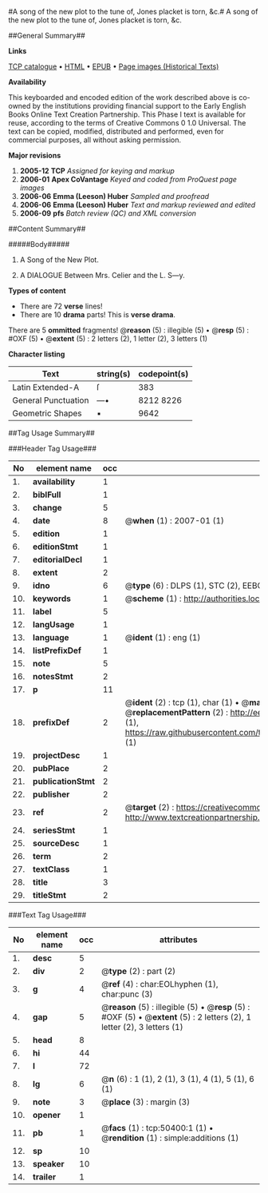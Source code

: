 #A song of the new plot to the tune of, Jones placket is torn, &c.#
A song of the new plot to the tune of, Jones placket is torn, &c.

##General Summary##

**Links**

[TCP catalogue](http://www.ota.ox.ac.uk/tcp/)  • 
[HTML](http://tei.it.ox.ac.uk/tcp/Texts-HTML/free/A60/A60904.html)  • 
[EPUB](http://tei.it.ox.ac.uk/tcp/Texts-EPUB/free/A60/A60904.epub) • 
[Page images (Historical Texts)](https://data.historicaltexts.jisc.ac.uk/view?pubId=eebo-11889227e&pageId=eebo-11889227e-50400-1)

**Availability**

This keyboarded and encoded edition of the
	       work described above is co-owned by the institutions
	       providing financial support to the Early English Books
	       Online Text Creation Partnership. This Phase I text is
	       available for reuse, according to the terms of Creative
	       Commons 0 1.0 Universal. The text can be copied,
	       modified, distributed and performed, even for
	       commercial purposes, all without asking permission.

**Major revisions**

1. __2005-12__ __TCP__ *Assigned for keying and markup*
1. __2006-01__ __Apex CoVantage__ *Keyed and coded from ProQuest page images*
1. __2006-06__ __Emma (Leeson) Huber__ *Sampled and proofread*
1. __2006-06__ __Emma (Leeson) Huber__ *Text and markup reviewed and edited*
1. __2006-09__ __pfs__ *Batch review (QC) and XML conversion*

##Content Summary##

#####Body#####

1. A Song of the New Plot.

1. A DIALOGUE Between Mrs. Celier and the L. S—y.

**Types of content**

  * There are 72 **verse** lines!
  * There are 10 **drama** parts! This is **verse drama**.

There are 5 **ommitted** fragments! 
 @__reason__ (5) : illegible (5)  •  @__resp__ (5) : #OXF (5)  •  @__extent__ (5) : 2 letters (2), 1 letter (2), 3 letters (1)

**Character listing**


|Text|string(s)|codepoint(s)|
|---|---|---|
|Latin Extended-A|ſ|383|
|General Punctuation|—•|8212 8226|
|Geometric Shapes|▪|9642|

##Tag Usage Summary##

###Header Tag Usage###

|No|element name|occ|attributes|
|---|---|---|---|
|1.|__availability__|1||
|2.|__biblFull__|1||
|3.|__change__|5||
|4.|__date__|8| @__when__ (1) : 2007-01 (1)|
|5.|__edition__|1||
|6.|__editionStmt__|1||
|7.|__editorialDecl__|1||
|8.|__extent__|2||
|9.|__idno__|6| @__type__ (6) : DLPS (1), STC (2), EEBO-CITATION (1), OCLC (1), VID (1)|
|10.|__keywords__|1| @__scheme__ (1) : http://authorities.loc.gov/ (1)|
|11.|__label__|5||
|12.|__langUsage__|1||
|13.|__language__|1| @__ident__ (1) : eng (1)|
|14.|__listPrefixDef__|1||
|15.|__note__|5||
|16.|__notesStmt__|2||
|17.|__p__|11||
|18.|__prefixDef__|2| @__ident__ (2) : tcp (1), char (1)  •  @__matchPattern__ (2) : ([0-9\-]+):([0-9IVX]+) (1), (.+) (1)  •  @__replacementPattern__ (2) : http://eebo.chadwyck.com/downloadtiff?vid=$1&page=$2 (1), https://raw.githubusercontent.com/textcreationpartnership/Texts/master/tcpchars.xml#$1 (1)|
|19.|__projectDesc__|1||
|20.|__pubPlace__|2||
|21.|__publicationStmt__|2||
|22.|__publisher__|2||
|23.|__ref__|2| @__target__ (2) : https://creativecommons.org/publicdomain/zero/1.0/ (1), http://www.textcreationpartnership.org/docs/. (1)|
|24.|__seriesStmt__|1||
|25.|__sourceDesc__|1||
|26.|__term__|2||
|27.|__textClass__|1||
|28.|__title__|3||
|29.|__titleStmt__|2||


###Text Tag Usage###

|No|element name|occ|attributes|
|---|---|---|---|
|1.|__desc__|5||
|2.|__div__|2| @__type__ (2) : part (2)|
|3.|__g__|4| @__ref__ (4) : char:EOLhyphen (1), char:punc (3)|
|4.|__gap__|5| @__reason__ (5) : illegible (5)  •  @__resp__ (5) : #OXF (5)  •  @__extent__ (5) : 2 letters (2), 1 letter (2), 3 letters (1)|
|5.|__head__|8||
|6.|__hi__|44||
|7.|__l__|72||
|8.|__lg__|6| @__n__ (6) : 1 (1), 2 (1), 3 (1), 4 (1), 5 (1), 6 (1)|
|9.|__note__|3| @__place__ (3) : margin (3)|
|10.|__opener__|1||
|11.|__pb__|1| @__facs__ (1) : tcp:50400:1 (1)  •  @__rendition__ (1) : simple:additions (1)|
|12.|__sp__|10||
|13.|__speaker__|10||
|14.|__trailer__|1||
